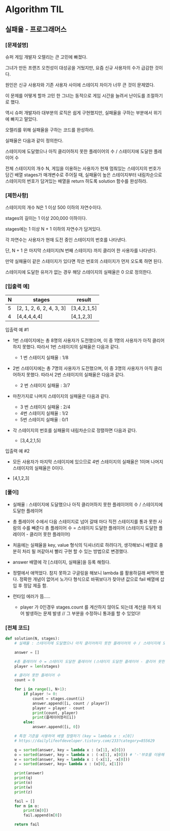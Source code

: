 # Algorithm TIL

## 실패율 - 프로그래머스

### [문제설명]

슈퍼 게임 개발자 오렐리는 큰 고민에 빠졌다.

그녀가 만든 프랜즈 오천성이 대성공을 거뒀지만, 요즘 신규 사용자의 수가 급감한 것이다.

원인은 신규 사용자와 기존 사용자 사이에 스테이지 차이가 너무 큰 것이 문제였다.

이 문제를 어떻게 할까 고민 한 그녀는 동적으로 게임 시간을 늘려서 난이도를 조절하기로 했다.

역시 슈퍼 개발자라 대부분의 로직은 쉽게 구현했지만, 실패율을 구하는 부분에서 위기에 빠지고 말았다.

오렐리를 위해 실패율을 구하는 코드를 완성하라.

실패율은 다음과 같이 정의한다.

스테이지에 도달했으나 아직 클리어하지 못한 플레이어의 수 / 스테이지에 도달한 플레이어 수

전체 스테이지의 개수 N, 게임을 이용하는 사용자가 현재 멈춰있는 스테이지의 번호가 담긴 배열 stages가 매개변수로 주어질 때, 실패율이 높은 스테이지부터 내림차순으로 스테이지의 번호가 담겨있는 배열을 return 하도록 solution 함수를 완성하라.

### [제한사항]

스테이지의 개수 N은 1 이상 500 이하의 자연수이다.

stages의 길이는 1 이상 200,000 이하이다.

stages에는 1 이상 N + 1 이하의 자연수가 담겨있다.

각 자연수는 사용자가 현재 도전 중인 스테이지의 번호를 나타낸다.

단, N + 1 은 마지막 스테이지(N 번째 스테이지) 까지 클리어 한 사용자를 나타낸다.

만약 실패율이 같은 스테이지가 있다면 작은 번호의 스테이지가 먼저 오도록 하면 된다.

스테이지에 도달한 유저가 없는 경우 해당 스테이지의 실패율은 0 으로 정의한다.

### [입출력 예]

| N   | stages                   | result      |
| --- | ------------------------ | ----------- |
| 5   | [2, 1, 2, 6, 2, 4, 3, 3] | [3,4,2,1,5] |
| 4   | [4,4,4,4,4]              | [4,1,2,3]   |

입출력 예 #1

- 1번 스테이지에는 총 8명의 사용자가 도전했으며, 이 중 1명의 사용자가 아직 클리어하지 못했다. 따라서 1번 스테이지의 실패율은 다음과 같다.

  - 1 번 스테이지 실패율 : 1/8

- 2번 스테이지에는 총 7명의 사용자가 도전했으며, 이 중 3명의 사용자가 아직 클리어하지 못했다. 따라서 2번 스테이지의 실패율은 다음과 같다.

  - 2 번 스테이지 실패율 : 3/7

- 마찬가지로 나머지 스테이지의 실패율은 다음과 같다.

  - 3 번 스테이지 실패율 : 2/4
  - 4번 스테이지 실패율 : 1/2
  - 5번 스테이지 실패율 : 0/1

- 각 스테이지의 번호를 실패율의 내림차순으로 정렬하면 다음과 같다.
  - [3,4,2,1,5]

입출력 예 #2

- 모든 사용자가 마지막 스테이지에 있으므로 4번 스테이지의 실패율은 1이며 나머지 스테이지의 실패율은 0이다.

- [4,1,2,3]

### [풀이]

- 실패율 : 스테이지에 도달했으나 아직 클리어하지 못한 플레이어의 수 / 스테이지에 도달한 플레이어

- 총 플레이어 수에서 다음 스테이지로 넘어 갈때 마다 직전 스테이지를 통과 못한 사람의 수를 빼준다
  총 플레이어 수 = 스테이지 도달한 플레이어 (스테이지 도달한 플레이어 - 클리어 못한 플레이어)

- 처음에는 실패율을 key, value 형식의 딕셔너리로 하려다가, 생각해보니 배열로 충분히 처리 될 꺼같아서 빨리 구현 할 수 있는 방법으로 변경했다.

- answer 배열에 각 [스테이지, 실패율]을 등록 해줬다.

- 정렬에서 애먹었다. 참지 못하고 구글링을 해보니 lambda 를 활용하길래 써먹어 봤다. 정확한 개념이 없어서 노가다 형식으로 바꿔보다가 찾아낸 값으로 fail 배열에 삽입 후 정답 제출 함.

- 런타임 에러가 뜸.....

  - player 가 0인경우 stages.count 를 계산하지 않아도 되는데 계산을 하게 되어 발생하는 문제 발생 // 그 부분을 수정하니 통과를 할 수 있었다!

### [전체 코드]

```python
def solution(N, stages):
    # 실패율 : 스테이지에 도달했으나 아직 클리어하지 못한 플레이어의 수 / 스테이지에 도달한 플레이어

    answer = []

    #총 플레이어 수 = 스테이지 도달한 플레이어 (스테이지 도달한 플레이어 - 클리어 못한 플레이어)
    player = len(stages)

    # 클리어 못한 플레이어 수
    count = 0

    for i in range(1, N+1):
        if player != 0:
            count = stages.count(i)
            answer.append([i, count / player])
            player = player - count
            print(count, player)
            print(플레이어정리[i])
        else:
            answer.append([i, 0])

    # 특정 기준을 사용하여 배열 정렬하기 (key = lambda x : x[0])
    # https://dailylifeofdeveloper.tistory.com/233?category=855629

    q = sorted(answer, key = lambda x : (x[1], x[0]))
    o = sorted(answer, key = lambda x : (-x[1], x[0])) # '-'부호를 이용해서 역순으로 가능
    w = sorted(answer, key = lambda x : (-x[1], -x[0]))
    z = sorted(answer, key= lambda x : (x[0], x[1]))

    print(answer)
    print(q)
    print(o)
    print(w)
    print(z)

    fail = []
    for m in o:
        print(m[0])
        fail.append(m[0])

    return fail

```
